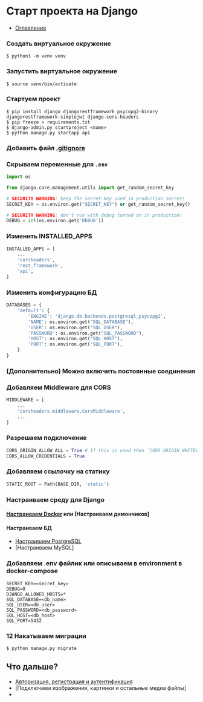 # Старт проекта на Django

+ [Оглавление](../README.md)

### Создать виртуальное окружение

```shell
$ python3 -m venv venv
```

### Запустить виртуальное окружение

```shell
$ source venv/bin/activate
```
### Стартуем проект
```shell
$ pip install django djangorestframework psycopg2-binary djangorestframework-simplejwt django-cors-headers
$ pip freeze > requirements.txt
$ django-admin.py startproject <name>
$ python manage.py startapp api
```

### Добавить файл [.gitignore](gitignore.md)

### Скрываем переменные для `.env`
```python
import os

from django.core.management.utils import get_random_secret_key

# SECURITY WARNING: keep the secret key used in production secret!
SECRET_KEY = os.environ.get("SECRET_KEY") or get_random_secret_key()

# SECURITY WARNING: don't run with debug turned on in production!
DEBUG = int(os.environ.get('DEBUG'))
```
### Изменить INSTALLED_APPS
```python
INSTALLED_APPS = [
    ...
    'corsheaders',
    'rest_framework',
    'api',
]
```

### Изменить конфигурацию БД

```python
DATABASES = {
    'default': {
        'ENGINE': 'django.db.backends.postgresql_psycopg2',
        'NAME': os.environ.get("SQL_DATABASE"),
        'USER': os.environ.get("SQL_USER"),
        'PASSWORD': os.environ.get("SQL_PASSWORD"),
        'HOST': os.environ.get("SQL_HOST"),
        'PORT': os.environ.get("SQL_PORT"),
    }
}
```
### (Дополнительно) Можно включить постоянные соединения

### Добавляем Middleware для CORS
```python
MIDDLEWARE = [
    ...
    'corsheaders.middleware.CorsMiddleware',
    ...
]
```
### Разрешаем подключение
```python
CORS_ORIGIN_ALLOW_ALL = True # If this is used then `CORS_ORIGIN_WHITELIST` will not have any effect
CORS_ALLOW_CREDENTIALS = True
```
### Добавляем ссылочку на статику
```python
STATIC_ROOT = Path(BASE_DIR, 'static')
```
### Настраиваем среду для Django
#### [Настраиваем Docker](../devops/django-docker.md) или [Настраиваем димончиков]
#### Настраиваем БД
+ [Настраиваем PostgreSQL](../database/start_postgres.md)
+ [Настраиваем MySQL]

### Добавляем .env файлик или описываем в environment в docker-compose
```dotenv
SECRET_KEY=<secret_key>
DEBUG=0
DJANGO_ALLOWED_HOSTS=*
SQL_DATABASE=<db_name>
SQL_USER=<db_user>
SQL_PASSWORD=<db_password>
SQL_HOST=<db_host>
SQL_PORT=5432
```
### 12 Накатываем миграции
```shell
$ python manage.py migrate
```

## Что дальше?
+ [Авторизация, регистрация и аутентификация](authorization.md)
+ [Подключаем изображения, картинки и остальные медиа файлы]
+
